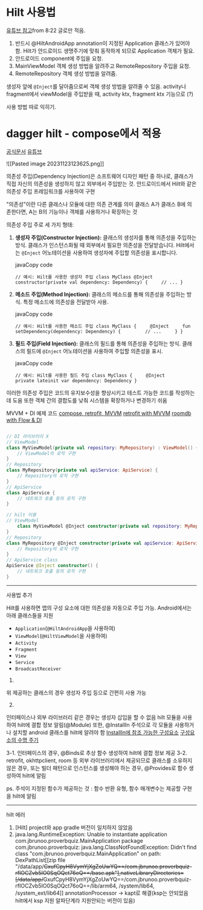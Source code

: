 # Hilt 사용법

[유튜브 참고](https://www.youtube.com/watch?v=wZn-zpwvxCU)from 8:22 글로만 적음.
1. 반드시 @HiltAndroidApp annotation이 지정된 Application 클래스가 있어야 함.
	Hilt가 안드로이드 생명주기에 맞춰 동작하게 되므로 Application 객체가 필요.
2. 안드로이드 component에 주입을 요청.
3. MainViewModel 객체 생성 방법을 알려주고 RemoteRepository 주입을 요청.
4. RemoteRepository 객체 생성 방법을 알려줌.

생성자 앞에 `@Inject`를 달아줌으로써 객체 생성 방법을 알려줄 수 있음.
activity나 fragment에서 viewModel을 주입받을 때, activity ktx, fragment ktx 기능으로 (?)

사용 방법 따로 익히기.

# dagger hilt - compose에서 적용
[공식문서](https://developer.android.com/training/dependency-injection/hilt-android?hl=ko#kotlin)
[유튜브](https://www.youtube.com/watch?v=bbMsuI2p1DQ)

![[Pasted image 20231123123625.png]]

  
의존성 주입(Dependency Injection)은 소프트웨어 디자인 패턴 중 하나로, 클래스가 직접 자신의 의존성을 생성하지 않고 외부에서 주입받는 것. 안드로이드에서 Hilt와 같은 의존성 주입 프레임워크를 사용하여 구현

"의존성"이란 다른 클래스나 모듈에 대한 의존 관계를 의미
클래스 A가 클래스 B에 의존한다면, A는 B의 기능이나 객체를 사용하거나 확장하는 것

의존성 주입 주로 세 가지 형태:

1. **생성자 주입(Constructor Injection):** 클래스의 생성자를 통해 의존성을 주입하는 방식. 클래스가 인스턴스화될 때 외부에서 필요한 의존성을 전달받습니다. Hilt에서는 `@Inject` 어노테이션을 사용하여 생성자에 주입할 의존성을 표시합니다.
    
    javaCopy code
    
    `// 예시: Hilt를 사용한 생성자 주입 class MyClass @Inject constructor(private val dependency: Dependency) {     // ... }`
    
2. **메소드 주입(Method Injection):** 클래스의 메소드를 통해 의존성을 주입하는 방식. 특정 메소드에 의존성을 전달받아 사용.
    
    javaCopy code
    
    `// 예시: Hilt를 사용한 메소드 주입 class MyClass {     @Inject     fun setDependency(dependency: Dependency) {         // ...     } }`
    
3. **필드 주입(Field Injection):** 클래스의 필드를 통해 의존성을 주입하는 방식. 클래스의 필드에 `@Inject` 어노테이션을 사용하여 주입할 의존성을 표시.
    
    javaCopy code
    
    `// 예시: Hilt를 사용한 필드 주입 class MyClass {     @Inject     private lateinit var dependency: Dependency }`
    


이러한 의존성 주입은 코드의 유지보수성을 향상시키고 테스트 가능한 코드를 작성하는데 도움
또한 객체 간의 결합도를 낮춰 시스템을 확장하거나 변경하기 쉬움


MVVM  + DI 예제 코드
[compose, retrofit, MVVM](https://medium.com/@jecky999/building-an-android-app-with-jetpack-compose-retrofit-and-mvvm-architecture-12a5e03eb03a)
[retrofit with MVVM](https://saurabhjadhavblogs.com/retrofit-with-mvvm-in-jetpack-compose) 
[roomdb with Flow & DI](https://saurabhjadhavblogs.com/compose-mvvm-roomdb-with-flow-and-di)


```kotlin

// DI 라이브러리 X
// ViewModel 
class MyViewModel(private val repository: MyRepository) : ViewModel() { 
	// ViewModel의 로직 구현 
} 
// Repository 
class MyRepository(private val apiService: ApiService) { 
	// Repository의 로직 구현 
} 
// ApiService 
class ApiService { 
	// 네트워크 호출 등의 로직 구현 
}

// hilt 이용
// ViewModel 
	class MyViewModel @Inject constructor(private val repository: MyRepository) : ViewModel() { // ViewModel의 로직 구현 
} 
// Repository 
class MyRepository @Inject constructor(private val apiService: ApiService) { 
	// Repository의 로직 구현 
} 
// ApiService class 
ApiService @Inject constructor() { 
	// 네트워크 호출 등의 로직 구현 
}
```


- - -
사용법 추가

Hilt를 사용하면 앱의 구성 요소에 대한 의존성을 자동으로 주입 가능.
Android에서는 아래 클래스들을 지원
- `Application`(`@HiltAndroidApp`을 사용하여)
- `ViewModel`(`@HiltViewModel`을 사용하여)
- `Activity`
- `Fragment`
- `View`
- `Service`
- `BroadcastReceiver`

1.
위 제공하는 클래스의 경우 생성자 주입 등으로 간편히 사용 가능

2.
인터페이스나 외부 라이브러리 같은 경우는 생성자 삽입을 할 수 없음
hilt 모듈을 사용하여 hilt에 결합 정보 알림(@Module)
또한, @InstallIn 주석으로 각 모듈을 사용하거나 설치할 android 클래스를 hilt에 알려야 함
[InstallIn에 참조 가능한 구성요소](https://developer.android.com/training/dependency-injection/hilt-android?hl=ko#generated-components) [구성요소의 수명 주기](https://developer.android.com/training/dependency-injection/hilt-android?hl=ko#component-lifetimes)

3-1.
인터페이스의 경우, @Binds로 추상 함수 생성하여 hilt에 결합 정보 제공
3-2.
retrofit, okhttpclient, room 등 외부 라이브러리에서 제공되므로 클래스를 소유하지 않은 경우,
또는 빌더 패턴으로 인스턴스를 생성해야 하는 경우,
@Provides로 함수 생성하여 hilt에 알림

ps. 주석이 지정된 함수가 제공하는 것 : 함수 반환 유형, 함수 매개변수는 제공할 구현을 hilt에 알림


- - -
hilt 에러
1. \[Hilt]
	project와 app gradle 버전이 일치하지 않았음
2. java.lang.RuntimeException: Unable to instantiate application com.jbrunoo.proverbquiz.MainApplication package com.jbrunoo.proverbquiz: java.lang.ClassNotFoundException: Didn't find class "com.jbrunoo.proverbquiz.MainApplication" on path: DexPathList[[zip file "/data/app/~~GxufCpyH8VymYjXgZoUwYQ==/com.jbrunoo.proverbquiz-rfIOCZvb5IO0SqOQct76oQ==/base.apk"],nativeLibraryDirectories=[/data/app/~~GxufCpyH8VymYjXgZoUwYQ==/com.jbrunoo.proverbquiz-rfIOCZvb5IO0SqOQct76oQ==/lib/arm64, /system/lib64, /system_ext/lib64]]
	annotationProcessor -> kapt로 해결(ksp는 안되었음 hilt에서 ksp 지원 알파단계라 지원안되는 버전이 있음)
